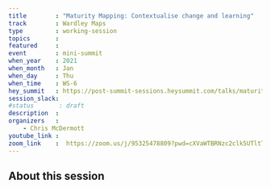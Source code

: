 ```yaml
---
title        : "Maturity Mapping: Contextualise change and learning"
track        : Wardley Maps
type         : working-session
topics       :
featured     :
event        : mini-summit
when_year    : 2021
when_month   : Jan
when_day     : Thu
when_time    : WS-6
hey_summit   : https://post-summit-sessions.heysummit.com/talks/maturity-mapping-contextualise-change-and-learning/
session_slack:
#status       : draft
description  :
organizers   :
    - Chris McDermott
youtube_link :
zoom_link    :  https://zoom.us/j/95325478809?pwd=cXVaWTBRNzc2clk5UTltTHdaSG9lQT09
---
```


## About this session
